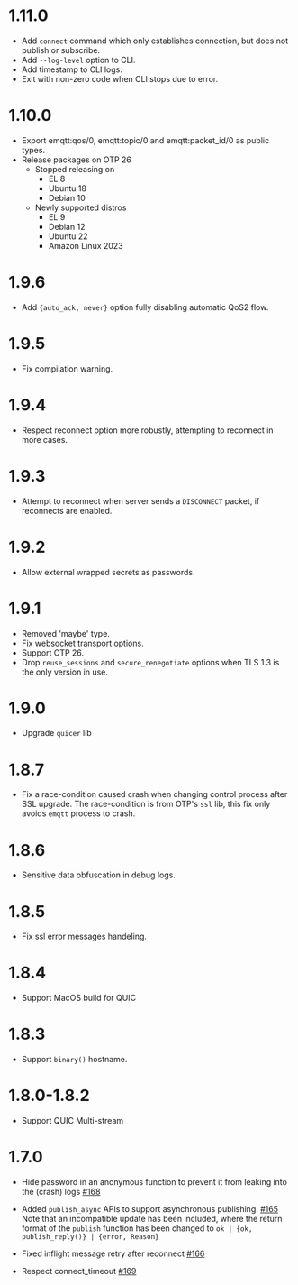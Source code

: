 # 1.11.0

- Add `connect` command which only establishes connection,
  but does not publish or subscribe.
- Add `--log-level` option to CLI.
- Add timestamp to CLI logs.
- Exit with non-zero code when CLI stops due to error.

# 1.10.0

- Export emqtt:qos/0, emqtt:topic/0 and emqtt:packet_id/0 as public types.
- Release packages on OTP 26
  - Stopped releasing on
    - EL 8
    - Ubuntu 18
    - Debian 10
  - Newly supported distros
    - EL 9
    - Debian 12
    - Ubuntu 22
    - Amazon Linux 2023

# 1.9.6

- Add `{auto_ack, never}` option fully disabling automatic QoS2 flow.

# 1.9.5

- Fix compilation warning.

# 1.9.4

- Respect reconnect option more robustly, attempting to reconnect in more cases.

# 1.9.3

- Attempt to reconnect when server sends a `DISCONNECT` packet, if reconnects are enabled.

# 1.9.2

- Allow external wrapped secrets as passwords.

# 1.9.1

- Removed 'maybe' type.
- Fix websocket transport options.
- Support OTP 26.
- Drop `reuse_sessions` and `secure_renegotiate` options when TLS 1.3 is the only version in use.

# 1.9.0

- Upgrade `quicer` lib

# 1.8.7

- Fix a race-condition caused crash when changing control process after SSL upgrade.
  The race-condition is from OTP's `ssl` lib, this fix only avoids `emqtt` process to crash.

# 1.8.6

- Sensitive data obfuscation in debug logs.

# 1.8.5

- Fix ssl error messages handeling.

# 1.8.4

- Support MacOS build for QUIC

# 1.8.3

- Support `binary()` hostname.

# 1.8.0-1.8.2

- Support QUIC Multi-stream

# 1.7.0

- Hide password in an anonymous function to prevent it from leaking into the (crash) logs [#168](https://github.com/emqx/emqtt/pull/168)
- Added `publish_async` APIs to support asynchronous publishing. [#165](https://github.com/emqx/emqtt/pull/165)
  Note that an incompatible update has been included, where the return format
  of the `publish` function has been changed to `ok | {ok, publish_reply()} | {error, Reason}`

- Fixed inflight message retry after reconnect [#166](https://github.com/emqx/emqtt/pull/166)
- Respect connect_timeout [#169](https://github.com/emqx/emqtt/pull/169)
